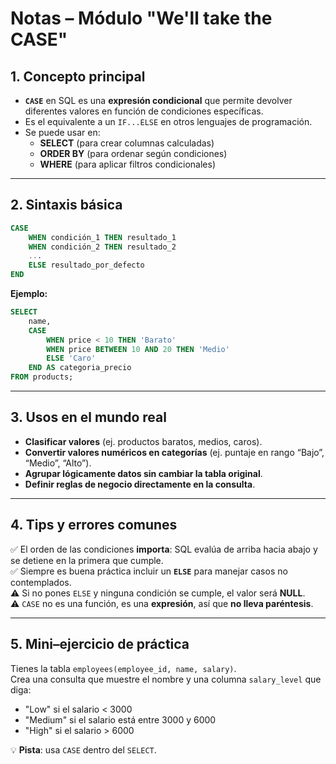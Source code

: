 # Notas – Módulo "We'll take the CASE"

## 1. Concepto principal
- **`CASE`** en SQL es una **expresión condicional** que permite devolver diferentes valores en función de condiciones específicas.
- Es el equivalente a un `IF...ELSE` en otros lenguajes de programación.
- Se puede usar en:
  - **SELECT** (para crear columnas calculadas)
  - **ORDER BY** (para ordenar según condiciones)
  - **WHERE** (para aplicar filtros condicionales)

---

## 2. Sintaxis básica
```sql
CASE
    WHEN condición_1 THEN resultado_1
    WHEN condición_2 THEN resultado_2
    ...
    ELSE resultado_por_defecto
END
```

**Ejemplo:**
```sql
SELECT 
    name,
    CASE
        WHEN price < 10 THEN 'Barato'
        WHEN price BETWEEN 10 AND 20 THEN 'Medio'
        ELSE 'Caro'
    END AS categoria_precio
FROM products;
```

---

## 3. Usos en el mundo real
- **Clasificar valores** (ej. productos baratos, medios, caros).
- **Convertir valores numéricos en categorías** (ej. puntaje en rango “Bajo”, “Medio”, “Alto”).
- **Agrupar lógicamente datos sin cambiar la tabla original**.
- **Definir reglas de negocio directamente en la consulta**.

---

## 4. Tips y errores comunes
✅ El orden de las condiciones **importa**: SQL evalúa de arriba hacia abajo y se detiene en la primera que cumple.  
✅ Siempre es buena práctica incluir un **`ELSE`** para manejar casos no contemplados.  
⚠ Si no pones `ELSE` y ninguna condición se cumple, el valor será **NULL**.  
⚠ `CASE` no es una función, es una **expresión**, así que **no lleva paréntesis**.

---

## 5. Mini–ejercicio de práctica
Tienes la tabla `employees(employee_id, name, salary)`.  
Crea una consulta que muestre el nombre y una columna `salary_level` que diga:
- "Low" si el salario < 3000
- "Medium" si el salario está entre 3000 y 6000
- "High" si el salario > 6000

💡 **Pista**: usa `CASE` dentro del `SELECT`.
